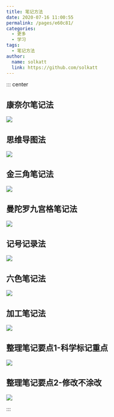 ```yaml
---
title: 笔记方法
date: 2020-07-16 11:00:55
permalink: /pages/e60c81/
categories:
  - 更多
  - 学习
tags:
  - 笔记方法
author:
  name: solkatt
  link: https://github.com/solkatt
---
```


::: center

## 康奈尔笔记法
![](https://cdn.staticaly.com/gh/solkatt/image_store/blog/20200716105752.jpg)

## 思维导图法
![](https://cdn.staticaly.com/gh/solkatt/image_store/blog/20200716105747.jpg)

## 金三角笔记法
![](https://cdn.staticaly.com/gh/solkatt/image_store/blog/20200716105753.jpg)

## 曼陀罗九宫格笔记法
![](https://cdn.staticaly.com/gh/solkatt/image_store/blog/20200716105748.jpg)

## 记号记录法
![](https://cdn.staticaly.com/gh/solkatt/image_store/blog/20200716105749.jpg)

## 六色笔记法
![](https://cdn.staticaly.com/gh/solkatt/image_store/blog/20200716105750.jpg)

## 加工笔记法
![](https://cdn.staticaly.com/gh/solkatt/image_store/blog/20200716105751.jpg)

## 整理笔记要点1-科学标记重点
![](https://cdn.staticaly.com/gh/solkatt/image_store/blog/20200716105746.jpg)

## 整理笔记要点2-修改不涂改
![](https://cdn.staticaly.com/gh/solkatt/image_store/blog/20200716105745.jpg)

:::
